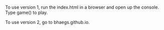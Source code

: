 To use version 1, run the index.html in a browser and open up the console. Type game() to play.

To use version 2, go to bhaegs.github.io.

